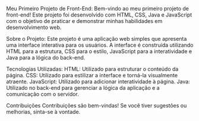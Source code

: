 Meu Primeiro Projeto de Front-End:
Bem-vindo ao meu primeiro projeto de front-end! Este projeto foi desenvolvido com HTML, CSS, Java e JavaScript com o objetivo de praticar e demonstrar minhas habilidades em desenvolvimento web.

Sobre o Projeto:
Este projeto é uma aplicação web simples que apresenta uma interface interativa para os usuários. A interface é construída utilizando HTML para a estrutura, CSS para o estilo, JavaScript para a interatividade e Java para a lógica do back-end.

Tecnologias Utilizadas:
HTML: Utilizado para estruturar o conteúdo da página.
CSS: Utilizado para estilizar a interface e torná-la visualmente atraente.
JavaScript: Utilizado para adicionar interatividade à página.
Java: Utilizado no back-end para gerenciar a lógica da aplicação e a comunicação com o servidor.

Contribuições
Contribuições são bem-vindas! Se você tiver sugestões ou melhorias, sinta-se à vontade.
